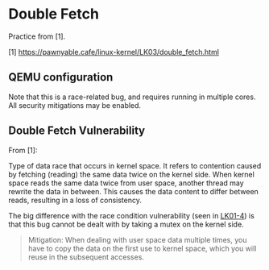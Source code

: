 # Double Fetch

Practice from [1].

[1] https://pawnyable.cafe/linux-kernel/LK03/double_fetch.html

## QEMU configuration

Note that this is a race-related bug, and requires running in multiple cores.
All security mitigations may be enabled.

## Double Fetch Vulnerability

From [1]:

Type of data race that occurs in kernel space. It refers to contention caused
by fetching (reading) the same data twice on the kernel side. When kernel space
reads the same data twice from user space, another thread may rewrite the data
in between. This causes the data content to differ between reads, resulting in
a loss of consistency.

The big difference with the race condition vulnerability (seen in
[LK01-4](https://github.com/cpey/pawnyable/blob/main/LK01-4)) is that this bug
cannot be dealt with by taking a mutex on the kernel side.


> Mitigation:
> When dealing with user space data multiple times, you have to copy the data on
> the first use to kernel space, which you will reuse in the subsequent accesses.


